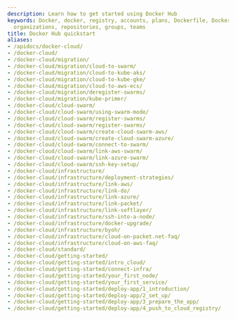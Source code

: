 ```yaml
---
description: Learn how to get started using Docker Hub
keywords: Docker, docker, registry, accounts, plans, Dockerfile, Docker Hub, accounts,
  organizations, repositories, groups, teams
title: Docker Hub quickstart
aliases:
- /apidocs/docker-cloud/
- /docker-cloud/
- /docker-cloud/migration/
- /docker-cloud/migration/cloud-to-swarm/
- /docker-cloud/migration/cloud-to-kube-aks/
- /docker-cloud/migration/cloud-to-kube-gke/
- /docker-cloud/migration/cloud-to-aws-ecs/
- /docker-cloud/migration/deregister-swarms/
- /docker-cloud/migration/kube-primer/
- /docker-cloud/cloud-swarm/
- /docker-cloud/cloud-swarm/using-swarm-mode/
- /docker-cloud/cloud-swarm/register-swarms/
- /docker-cloud/cloud-swarm/register-swarms/
- /docker-cloud/cloud-swarm/create-cloud-swarm-aws/
- /docker-cloud/cloud-swarm/create-cloud-swarm-azure/
- /docker-cloud/cloud-swarm/connect-to-swarm/
- /docker-cloud/cloud-swarm/link-aws-swarm/
- /docker-cloud/cloud-swarm/link-azure-swarm/
- /docker-cloud/cloud-swarm/ssh-key-setup/
- /docker-cloud/infrastructure/
- /docker-cloud/infrastructure/deployment-strategies/
- /docker-cloud/infrastructure/link-aws/
- /docker-cloud/infrastructure/link-do/
- /docker-cloud/infrastructure/link-azure/
- /docker-cloud/infrastructure/link-packet/
- /docker-cloud/infrastructure/link-softlayer/
- /docker-cloud/infrastructure/ssh-into-a-node/
- /docker-cloud/infrastructure/docker-upgrade/
- /docker-cloud/infrastructure/byoh/
- /docker-cloud/infrastructure/cloud-on-packet.net-faq/
- /docker-cloud/infrastructure/cloud-on-aws-faq/
- /docker-cloud/standard/
- /docker-cloud/getting-started/
- /docker-cloud/getting-started/intro_cloud/
- /docker-cloud/getting-started/connect-infra/
- /docker-cloud/getting-started/your_first_node/
- /docker-cloud/getting-started/your_first_service/
- /docker-cloud/getting-started/deploy-app/1_introduction/
- /docker-cloud/getting-started/deploy-app/2_set_up/
- /docker-cloud/getting-started/deploy-app/3_prepare_the_app/
- /docker-cloud/getting-started/deploy-app/4_push_to_cloud_registry/
- /docker-cloud/getting-started/deploy-app/5_deploy_the_app_as_a_service/
- /docker-cloud/getting-started/deploy-app/6_define_environment_variables/
- /docker-cloud/getting-started/deploy-app/7_scale_the_service/
- /docker-cloud/getting-started/deploy-app/8_view_logs/
- /docker-cloud/getting-started/deploy-app/9_load-balance_the_service/
- /docker-cloud/getting-started/deploy-app/10_provision_a_data_backend_for_your_service/
- /docker-cloud/getting-started/deploy-app/11_service_stacks/
- /docker-cloud/getting-started/deploy-app/12_data_management_with_volumes/
- /docker-cloud/apps/
- /docker-cloud/apps/deploy-to-cloud-btn/
- /docker-cloud/apps/auto-destroy/
- /docker-cloud/apps/autorestart/
- /docker-cloud/apps/auto-redeploy/
- /docker-cloud/apps/load-balance-hello-world/
- /docker-cloud/apps/deploy-tags/
- /docker-cloud/apps/stacks/
- /docker-cloud/apps/ports/
- /docker-cloud/apps/service-redeploy/
- /docker-cloud/apps/service-scaling/
- /docker-cloud/apps/api-roles/
- /docker-cloud/apps/service-links/
- /docker-cloud/apps/triggers/
- /docker-cloud/apps/volumes/
- /docker-cloud/apps/stack-yaml-reference/
- /docker-cloud/installing-cli/
- /docker-cloud/docker-errors-faq/
- /docker-cloud/release-notes/
- /docker-store/
- /apidocs/
- /apidocs/overview/
---
```


The following section contains step-by-step instructions on how to get started with Docker Hub.

### Step 1: Sign up for a free Docker account

Start by creating a [Docker ID](https://hub.docker.com/signup).

A [Docker ID](../docker-id/_index.md) grants you access to Docker Hub repositories and lets you explore available images from the community and verified publishers. You also need a Docker ID to share images on Docker Hub.

> **Tip**
>
> Explore [Docker's core subscriptions](https://www.docker.com/pricing/) to see what else Docker can offer you. 

### Step 2: Create your first repository

To create a repository:

1. Sign in to [Docker Hub](https://hub.docker.com).
2. On the Repositories page, select **Create repository**.
3. Name it **&lt;your-username&gt;/my-private-repo**.
4. Set the visibility to **Private**.
5. Select **Create**.

You've created your first repository.

### Step 3: Download and install Docker Desktop

You need to download Docker Desktop to build, push, and pull container images.

1. Download and install [Docker Desktop](../desktop/index.md).

2. Sign in to Docker Desktop using the Docker ID you created in step one.

### Step 4: Pull and run a container image from Docker Hub

1. In your terminal, run `docker pull hello-world` to pull the image from Docker Hub. You should see output similar to:

   ```console
   $ docker pull hello-world
   Using default tag: latest
   latest: Pulling from library/hello-world
   2db29710123e: Pull complete
   Digest:   sha256:7d246653d0511db2a6b2e0436cfd0e52ac8c066000264b3ce63331ac66dca625
   Status: Downloaded newer image for hello-world:latest
   docker.io/library/hello-world:latest
   ```

2. Run `docker run hello-world` to run the image locally. You should see output similar to:

    ```console
    $ docker run hello-world
    Hello from Docker!
    This message shows that your installation appears to be working correctly.

    To generate this message, Docker took the following steps:
     1. The Docker client contacted the Docker daemon.
     2. The Docker daemon pulled the "hello-world" image from the Docker Hub.
     (amd64)
     3. The Docker daemon created a new container from that image which runs the
     executable that produces the output you are currently reading.
     4. The Docker daemon streamed that output to the Docker client, which sent
     it to your terminal.

    To try something more ambitious, you can run an Ubuntu container with:
     $ docker run -it ubuntu bash

    Share images, automate workflows, and more with a free Docker ID:
     https://hub.docker.com/

    For more examples and ideas, visit:
     https://docs.docker.com/get-started/
    ```

### Step 5: Build and push a container image to Docker Hub from your computer

1. Start by creating a [Dockerfile](../engine/reference/builder.md) to specify your application as shown below:

   ```dockerfile
   # syntax=docker/dockerfile:1
   FROM busybox
   CMD echo "Hello world! This is my first Docker image."
   ```

2. Run `docker build -t <your_username>/my-private-repo .` to build your Docker
   image.

3. Run `docker run <your_username>/my-private-repo` to test your
Docker image locally.

4. Run `docker push <your_username>/my-private-repo` to push your Docker image to Docker Hub. You should see output similar to:

   ```console
   $ cat > Dockerfile <<EOF
   FROM busybox
   CMD echo "Hello world! This is my first Docker image."
   EOF
   $ docker build -t mobythewhale/my-private-repo .
   [+] Building 1.2s (5/5) FINISHED
   => [internal] load build definition from Dockerfile
   => => transferring dockerfile: 110B
   => [internal] load .dockerignore
   => => transferring context: 2B
   => [internal] load metadata for docker.io/library/busybox:latest
   => CACHED [1/1] FROM docker.io/library/busybox@sha256:a9286defaba7n3a519
   => exporting to image
   => => exporting layers
   => => writing image sha256:dcdb1fd928bf257bfc0122ea47accd911a3a386ce618
   => => naming to docker.io/mobythewhale/my-private-repo
   $ docker run mobythewhale/my-private-repo
   Hello world! This is my first Docker image.
   $ docker push mobythewhale/my-private-repo
   The push refers to repository [docker.io/mobythewhale/my-private-repo]
   d2421964bad1: Layer already exists
   latest: digest: sha256:7604fbf8eeb03d866fd005fa95cdbb802274bf9fa51f7dafba6658294
   efa9baa size: 526
   ```

    >**Note**
    >
    > You must be signed in to Docker Hub through Docker Desktop or the command line, and you must also name your images correctly, as per the above steps.

5. Your repository in Docker Hub should now display a new `latest` tag under **Tags**:

    ![Tag created](images/index-tag.webp)

You've successfully:

- Signed up for a Docker account
- Created your first repository
- Pulled an existing container image from Docker Hub
- Built your own container image on your computer
- Pushed it successfully to Docker Hub

### Next steps

- Create an [organization](orgs.md) to use Docker Hub with your team.
- Automatically build container images from code through [builds](builds/index.md).
- [Explore](https://hub.docker.com/explore) official & publisher images.
- [Upgrade your subscription](https://www.docker.com/pricing) to push additional private Docker images to
Docker Hub.